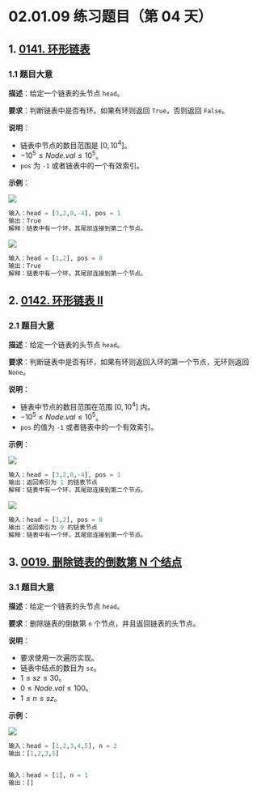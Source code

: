 # 02.01.09 练习题目（第 04 天）

## 1. [0141. 环形链表](https://leetcode.cn/problems/linked-list-cycle/)

### 1.1 题目大意

**描述**：给定一个链表的头节点 `head`。

**要求**：判断链表中是否有环。如果有环则返回 `True`，否则返回 `False`。

**说明**：

- 链表中节点的数目范围是 $[0, 10^4]$。
- $-10^5 \le Node.val \le 10^5$。
- `pos` 为 `-1` 或者链表中的一个有效索引。

**示例**：

![](https://assets.leetcode-cn.com/aliyun-lc-upload/uploads/2018/12/07/circularlinkedlist.png)

```python
输入：head = [3,2,0,-4], pos = 1
输出：True
解释：链表中有一个环，其尾部连接到第二个节点。
```

![](https://assets.leetcode-cn.com/aliyun-lc-upload/uploads/2018/12/07/circularlinkedlist_test2.png)

```python
输入：head = [1,2], pos = 0
输出：True
解释：链表中有一个环，其尾部连接到第一个节点。
```

## 2. [0142. 环形链表 II](https://leetcode.cn/problems/linked-list-cycle-ii/)

### 2.1 题目大意

**描述**：给定一个链表的头节点 `head`。

**要求**：判断链表中是否有环，如果有环则返回入环的第一个节点，无环则返回 `None`。

**说明**：

- 链表中节点的数目范围在范围 $[0, 10^4]$ 内。
- $-10^5 \le Node.val \le 10^5$。
- `pos` 的值为 `-1` 或者链表中的一个有效索引。

**示例**：

![](https://assets.leetcode.com/uploads/2018/12/07/circularlinkedlist.png)

```python
输入：head = [3,2,0,-4], pos = 1
输出：返回索引为 1 的链表节点
解释：链表中有一个环，其尾部连接到第二个节点。
```

![](https://assets.leetcode-cn.com/aliyun-lc-upload/uploads/2018/12/07/circularlinkedlist_test2.png)

```python
输入：head = [1,2], pos = 0
输出：返回索引为 0 的链表节点
解释：链表中有一个环，其尾部连接到第一个节点。
```

## 3. [0019. 删除链表的倒数第 N 个结点](https://leetcode.cn/problems/remove-nth-node-from-end-of-list/)

### 3.1 题目大意

**描述**：给定一个链表的头节点 `head`。

**要求**：删除链表的倒数第 `n` 个节点，并且返回链表的头节点。

**说明**：

- 要求使用一次遍历实现。
- 链表中结点的数目为 `sz`。
- $1 \le sz \le 30$。
- $0 \le Node.val \le 100$。
- $1 \le n \le sz$。

**示例**：

![](https://assets.leetcode.com/uploads/2020/10/03/remove_ex1.jpg)

```python
输入：head = [1,2,3,4,5], n = 2
输出：[1,2,3,5]


输入：head = [1], n = 1
输出：[]
```